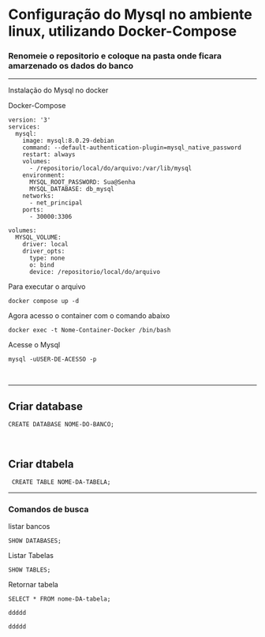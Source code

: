 <h1>Configuração do Mysql no ambiente linux, utilizando Docker-Compose</h1>

<h3>Renomeie o repositorio e coloque na pasta onde ficara amarzenado os dados do banco</h3>
<hr>
Instalação do Mysql no docker

Docker-Compose
```
version: '3'
services:
  mysql:
    image: mysql:8.0.29-debian
    command: --default-authentication-plugin=mysql_native_password
    restart: always
    volumes:
      - /repositorio/local/do/arquivo:/var/lib/mysql
    environment:
      MYSQL_ROOT_PASSWORD: Sua@Senha
      MYSQL_DATABASE: db_mysql
    networks:
      - net_principal
    ports:
      - 30000:3306

volumes:
  MYSQL_VOLUME:
    driver: local
    driver_opts:
      type: none
      o: bind
      device: /repositorio/local/do/arquivo
```
Para executar o arquivo

```
docker compose up -d
```
Agora acesso o container com o comando abaixo
```
docker exec -t Nome-Container-Docker /bin/bash
```
Acesse o Mysql
```
mysql -uUSER-DE-ACESSO -p
```
<br>
<hr>

<h2>Criar database</h2>

```
CREATE DATABASE NOME-DO-BANCO;
```
<br>
<h2>Criar dtabela</h2>

```
 CREATE TABLE NOME-DA-TABELA;
```

<hr>
<h3>Comandos de busca</h3>
listar bancos

```
SHOW DATABASES;
```
Listar Tabelas
```
SHOW TABLES;
```
Retornar tabela
```
SELECT * FROM nome-DA-tabela;
```

```
ddddd
```

```
ddddd
```
